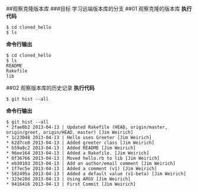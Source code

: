 ##观察克隆版本库
###目标
学习远端版本库的分支
##01 观察克隆的版本库
**执行代码**

`$ cd cloned_hello`  
`$ ls`

**命令行输出**

	$ cd cloned_hello
	$ ls
	README
	Rakefile
	lib
##02 观察版本库的历史记录
**执行代码**

`$ git hist --all`

**命令行输出**

	$ git hist --all
	* 2fae0b2 2013-04-13 | Updated Rakefile (HEAD, origin/master, origin/greet, origin/HEAD, master) [Jim Weirich]
	* 1c23048 2013-04-13 | Hello uses Greeter [Jim Weirich]
	* 62d7ce0 2013-04-13 | Added greeter class [Jim Weirich]
	* b59a8c2 2013-04-13 | Added README [Jim Weirich]
	* 96ee164 2013-04-13 | Added a Rakefile. [Jim Weirich]
	* 0f36766 2013-04-13 | Moved hello.rb to lib [Jim Weirich]
	* eb30103 2013-04-13 | Add an author/email comment [Jim Weirich]
	* 1f7ec5e 2013-04-13 | Added a comment (v1) [Jim Weirich]
	* 582495a 2013-04-13 | Added a default value (v1-beta) [Jim Weirich]
	* 323e28d 2013-04-13 | Using ARGV [Jim Weirich]
	* 9416416 2013-04-13 | First Commit [Jim Weirich]